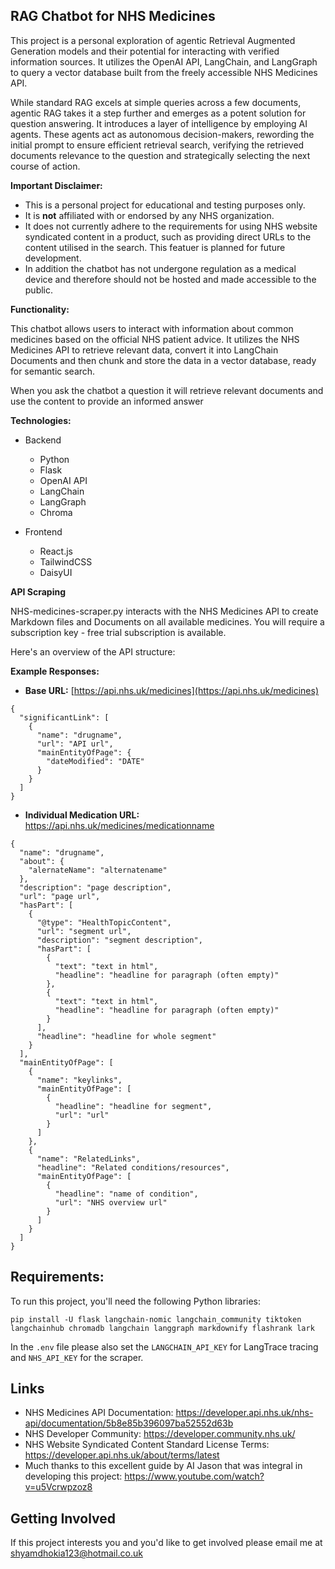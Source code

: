 ## RAG Chatbot for NHS Medicines

This project is a personal exploration of agentic Retrieval Augmented Generation models and their potential for interacting with verified information sources. It utilizes the OpenAI API, LangChain, and LangGraph to query a vector database built from the freely accessible NHS Medicines API.

While standard RAG excels at simple queries across a few documents, agentic RAG takes it a step further and emerges as a potent solution for question answering. It introduces a layer of intelligence by employing AI agents. These agents act as autonomous decision-makers, rewording the initial prompt to ensure efficient retrieval search, verifying the retrieved documents relevance to the question and strategically selecting the next course of action.

**Important Disclaimer:**

* This is a personal project for educational and testing purposes only. 
* It is **not** affiliated with or endorsed by any NHS organization.
* It does not currently adhere to the requirements for using NHS website syndicated content in a product, such as providing direct URLs to the content utilised in the search. This featuer is planned for future development.
* In addition the chatbot has not undergone regulation as a medical device and therefore should not be hosted and made accessible to the public.

**Functionality:**

This chatbot allows users to interact with information about common medicines based on the official NHS patient advice. It utilizes the NHS Medicines API to retrieve relevant data, convert it into LangChain Documents and then chunk and store the data in a vector database, ready for semantic search.

When you ask the chatbot a question it will retrieve relevant documents and use the content to provide an informed answer

**Technologies:**

* Backend
    * Python
    * Flask
    * OpenAI API
    * LangChain
    * LangGraph
    * Chroma

* Frontend
    * React.js
    * TailwindCSS
    * DaisyUI

**API Scraping**

NHS-medicines-scraper.py interacts with the NHS Medicines API to create Markdown files and Documents on all available medicines. You will require a subscription key - free trial subscription is available.

Here's an overview of the API structure:

**Example Responses:**

* **Base URL:** [https://api.nhs.uk/medicines](https://api.nhs.uk/medicines)

```
{
  "significantLink": [
    {
      "name": "drugname",
      "url": "API url",
      "mainEntityOfPage": {
        "dateModified": "DATE"
      }
    }
  ]
}
```

* **Individual Medication URL:** https://api.nhs.uk/medicines/medicationname

```
{
  "name": "drugname",
  "about": {
    "alernateName": "alternatename"
  },
  "description": "page description",
  "url": "page url",
  "hasPart": [
    {
      "@type": "HealthTopicContent",
      "url": "segment url",
      "description": "segment description",
      "hasPart": [
        {
          "text": "text in html",
          "headline": "headline for paragraph (often empty)"
        },
        {
          "text": "text in html",
          "headline": "headline for paragraph (often empty)"
        }
      ],
      "headline": "headline for whole segment"
    }
  ],
  "mainEntityOfPage": [
    {
      "name": "keylinks",
      "mainEntityOfPage": [
        {
          "headline": "headline for segment",
          "url": "url"
        }
      ]
    },
    {
      "name": "RelatedLinks",
      "headline": "Related conditions/resources",
      "mainEntityOfPage": [
        {
          "headline": "name of condition",
          "url": "NHS overview url"
        }
      ]
    }
  ]
}
```
## Requirements:

To run this project, you'll need the following Python libraries:

```pip install -U flask langchain-nomic langchain_community tiktoken langchainhub chromadb langchain langgraph markdownify flashrank lark```

In the `.env` file please also set the `LANGCHAIN_API_KEY` for LangTrace tracing and `NHS_API_KEY` for the scraper.

## Links
* NHS Medicines API Documentation: https://developer.api.nhs.uk/nhs-api/documentation/5b8e85b396097ba52552d63b
* NHS Developer Community: https://developer.community.nhs.uk/
* NHS Website Syndicated Content Standard License Terms: https://developer.api.nhs.uk/about/terms/latest
* Much thanks to this excellent guide by AI Jason that was integral in developing this project: https://www.youtube.com/watch?v=u5Vcrwpzoz8

## Getting Involved
If this project interests you and you'd like to get involved please email me at shyamdhokia123@hotmail.co.uk